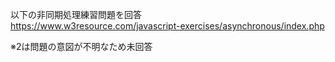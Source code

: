 以下の非同期処理練習問題を回答<br>
https://www.w3resource.com/javascript-exercises/asynchronous/index.php

※2は問題の意図が不明なため未回答

